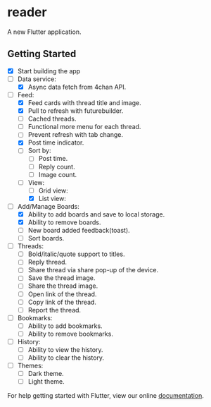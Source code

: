 # reader

A new Flutter application.

## Getting Started

- [x] Start building the app
- [ ] Data service:
  - [x] Async data fetch from 4chan API.
- [ ] Feed:
  - [x] Feed cards with thread title and image.
  - [x] Pull to refresh with futurebuilder.
  - [ ] Cached threads.
  - [ ] Functional more menu for each thread.
  - [ ] Prevent refresh with tab change.
  - [x] Post time indicator.
  - [ ] Sort by:
    - [ ] Post time.
    - [ ] Reply count.
    - [ ] Image count.
  - [ ] View:
    - [ ] Grid view:
    - [x] List view:
  
- [ ] Add/Manage Boards:
  - [x] Ability to add boards and save to local storage.
  - [x] Ability to remove boards.
  - [ ] New board added feedback(toast).
  - [ ] Sort boards.
  
- [ ] Threads:
  - [ ] Bold/italic/quote support to titles.
  - [ ] Reply thread.
  - [ ] Share thread via share pop-up of the device.
  - [ ] Save the thread image.
  - [ ] Share the thread image.
  - [ ] Open link of the thread.
  - [ ] Copy link of the thread.
  - [ ] Report the thread.
  
- [ ] Bookmarks:
  - [ ] Ability to add bookmarks.
  - [ ] Ability to remove bookmarks.
  
- [ ] History:
  - [ ] Ability to view the history.
  - [ ] Ability to clear the history.

- [ ] Themes:
  - [ ] Dark theme.
  - [ ] Light theme.

For help getting started with Flutter, view our online
[documentation](https://flutter.io/).
